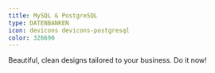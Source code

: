 ```yaml
---
title: MySQL & PostgreSQL
type: DATENBANKEN
icon: devicons devicons-postgresql
color: 326690
---
```


Beautiful, clean designs tailored to your business. Do it now!
